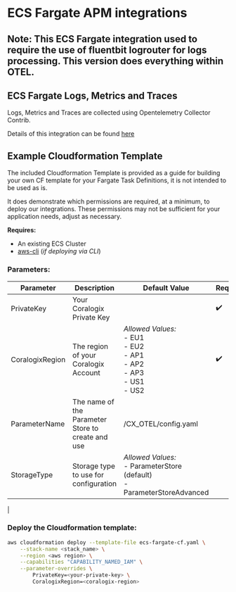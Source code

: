 # ECS Fargate APM integrations

## Note: This ECS Fargate integration used to require the use of fluentbit logrouter for logs processing. This version does everything within OTEL.

## ECS Fargate Logs, Metrics and Traces
Logs, Metrics and Traces are collected using Opentelemetry Collector Contrib.

Details of this integration can be found [here](https://github.com/coralogix/telemetry-shippers/blob/master/otel-ecs-fargate/README.md)

## Example Cloudformation Template

The included Cloudformation Template is provided as a guide for building your own CF template for your Fargate Task Definitions, it is not intended to be used as is.

It does demonstrate which permissions are required, at a minimum, to deploy our integrations. These permissions may not be sufficient for your application needs, adjust as necessary.

**Requires:**

- An existing ECS Cluster
- [aws-cli]() (*if deploying via CLI*)

### Parameters:

| Parameter       | Description                                                                                                                                                                                                                          | Default Value                                                                | Required           |
|-----------------|--------------------------------------------------------------------------------------------------------------------------------------------------------------------------------------------------------------------------------------|------------------------------------------------------------------------------|--------------------|
| PrivateKey      | Your Coralogix Private Key                                                                                                                                                                                                           |                                                                              | :heavy_check_mark: |
| CoralogixRegion | The region of your Coralogix Account                                                                                                                                                                                                 | *Allowed Values:*<br>- EU1<br>- EU2<br>- AP1<br>- AP2<br>- AP3<br>- US1<br>- US2 | :heavy_check_mark: |
| ParameterName | The name of the Parameter Store to create and use | /CX_OTEL/config.yaml ||
| StorageType | Storage type to use for configuration | *Allowed Values:*<br>- ParameterStore (default)<br>- ParameterStoreAdvanced ||
|

### Deploy the Cloudformation template:

```sh
aws cloudformation deploy --template-file ecs-fargate-cf.yaml \
    --stack-name <stack_name> \
    --region <aws region> \
    --capabilities "CAPABILITY_NAMED_IAM" \
    --parameter-overrides \
        PrivateKey=<your-private-key> \
        CoralogixRegion=<coralogix-region>
```
